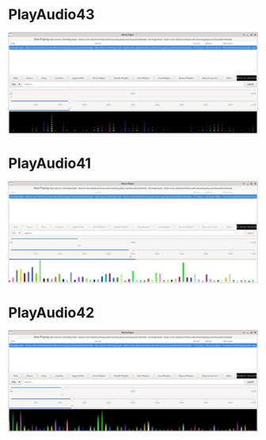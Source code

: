 # PlayAudio43

<img width="964" alt="playaudio41" src="https://github.com/stpf99/PlayAudio/blob/a8eca87834bec7158983915499931658faba16e4/Plaukropki.png">


# PlayAudio41

<img width="964" alt="playaudio41" src="https://github.com/stpf99/PlayAudio/blob/6d2a30284b07cb5831144348e8c574494e4f0ec5/pa41.png">



# PlayAudio42

<img width="964" alt="playaudio42" src="https://github.com/stpf99/PlayAudio/blob/1075228c19d3b86d5c3f7476eaf7628b0d84d2ac/PlayAudio42.png">
